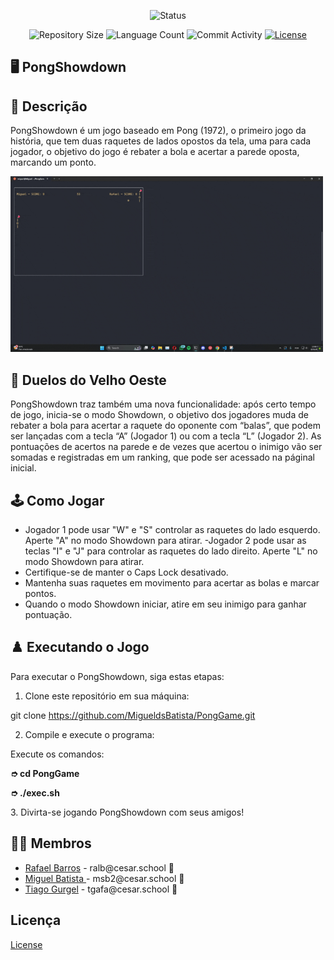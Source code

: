 <p align="center">
  <img
    src="https://img.shields.io/badge/Status-Em%20desenvolvimento-green?style=flat-square"
    alt="Status"
  />
</p>

<p align="center">
  <img
    src="https://img.shields.io/github/repo-size/Sofia-Saraiva/Semester3-CESAR-School?style=flat"
    alt="Repository Size"
  />
  <img
    src="https://img.shields.io/github/languages/count/Sofia-Saraiva/Semester3-CESAR-School?style=flat&logo=python"
    alt="Language Count"
  />
  <img 
    src="https://img.shields.io/github/commit-activity/t/Sofia-Saraiva/Semester3-CESAR-School?style=flat&logo=github"
    alt="Commit Activity"
  />
  <a href="LICENSE.md"
    ><img
      src="https://img.shields.io/github/license/Sofia-Saraiva/Semester3-CESAR-School"
      alt="License"
  /></a>
</p>

## 🖥️ PongShowdown

## 📄 Descrição

PongShowdown é um jogo baseado em Pong (1972), o primeiro jogo da história, que tem duas raquetes de lados opostos da tela, uma para cada jogador, o objetivo do jogo é rebater a bola e acertar a parede oposta, marcando um ponto. 


<img src="pong.gif" alt="PongShowdown" width="500"/>

## 🤠 Duelos do Velho Oeste
PongShowdown traz também uma nova funcionalidade: após certo tempo de jogo, inicia-se o modo Showdown, o objetivo dos jogadores muda de rebater a bola para acertar a raquete do oponente com “balas”, que podem ser lançadas com a tecla “A” (Jogador 1) ou com a tecla “L” (Jogador 2). As pontuações de acertos na parede e de vezes que acertou o inimigo vão ser somadas e registradas em um ranking, que pode ser acessado na páginal inicial.



## 🕹️ Como Jogar

- Jogador 1 pode usar "W" e "S" controlar as raquetes do lado esquerdo. Aperte "A" no modo Showdown para atirar.
 -Jogador 2 pode usar as teclas "I" e "J" para controlar as raquetes do lado direito. Aperte "L" no modo Showdown para atirar.
- Certifique-se de manter o Caps Lock desativado.
- Mantenha suas raquetes em movimento para acertar as bolas e marcar pontos.
- Quando o modo Showdown iniciar, atire em seu inimigo para ganhar pontuação.

## ♟️ Executando o Jogo

Para executar o PongShowdown, siga estas etapas:

1. Clone este repositório em sua máquina:

  git clone https://github.com/MigueldsBatista/PongGame.git

2. Compile e execute o programa:

  Execute os comandos:<br>
  <strong>
            <p> ➮ cd PongGame</p>
            <p> ➮ ./exec.sh</p>
</strong>
3. Divirta-se jogando PongShowdown com seus amigos!

## 👩‍💻 Membros

<ul>
  <li>
    <a href="https://github.com/raf7525">Rafael Barros</a> -
    ralb@cesar.school 📩
  </li>
  <li>
    <a href="https://github.com/MigueldsBatista">Miguel Batista </a> -
    msb2@cesar.school 📩
  </li>
  <li>
    <a href="https://github.com/ticogafa">Tiago Gurgel</a> -
    tgafa@cesar.school 📩
  </li>
</ul>


## Licença

<a href="https://github.com/MigueldsBatista/PongGame/blob/main/LICENSE">License</a>
